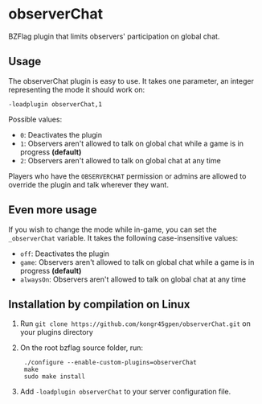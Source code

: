 observerChat
============

BZFlag plugin that limits observers' participation on global chat.

Usage
-----
The observerChat plugin is easy to use. It takes one parameter, an integer representing the mode it should work on:

    -loadplugin observerChat,1

Possible values:
* `0`: Deactivates the plugin
* `1`: Observers aren't allowed to talk on global chat while a game is in progress **(default)**
* `2`: Observers aren't allowed to talk on global chat at any time

Players who have the `OBSERVERCHAT` permission or admins are allowed to override the plugin and talk wherever they want.

Even more usage
---------------
If you wish to change the mode while in-game, you can set the `_observerChat` variable. It takes the following case-insensitive values:
* `off`: Deactivates the plugin
* `game`: Observers aren't allowed to talk on global chat while a game is in progress **(default)**
* `alwaysOn`: Observers aren't allowed to talk on global chat at any time

Installation by compilation on Linux
------------------------------------

1. Run `git clone https://github.com/kongr45gpen/observerChat.git` on your plugins directory
2. On the root bzflag source folder, run:

        ./configure --enable-custom-plugins=observerChat
        make
        sudo make install

3. Add `-loadplugin observerChat` to your server configuration file.

